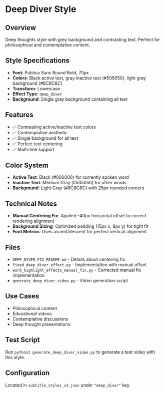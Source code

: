 # Deep Diver Style

## Overview
Deep thoughts style with grey background and contrasting text. Perfect for philosophical and contemplative content.

## Style Specifications
- **Font**: Publica Sans Round Bold, 70px
- **Colors**: Black active text, gray inactive text (#505050), light gray background (#8C8C8C)
- **Transform**: Lowercase
- **Effect Type**: `deep_diver`
- **Background**: Single gray background containing all text

## Features
- ✅ Contrasting active/inactive text colors
- ✅ Contemplative aesthetic
- ✅ Single background for all text
- ✅ Perfect text centering
- ✅ Multi-line support

## Color System
- **Active Text**: Black (#000000) for currently spoken word
- **Inactive Text**: Medium Gray (#505050) for other words
- **Background**: Light Gray (#8C8C8C) with 25px rounded corners

## Technical Notes
- **Manual Centering Fix**: Applied -40px horizontal offset to correct rendering alignment
- **Background Sizing**: Optimized padding (15px x, 8px y) for tight fit
- **Font Metrics**: Uses ascent/descent for perfect vertical alignment

## Files
- `DEEP_DIVER_FIX_README.md` - Details about centering fix
- `fixed_deep_diver_effect.py` - Implementation with manual offset
- `word_highlight_effects_manual_fix.py` - Corrected manual fix implementation
- `generate_deep_diver_video.py` - Video generation script

## Use Cases
- Philosophical content
- Educational videos
- Contemplative discussions
- Deep thought presentations

## Test Script
Run `python3 generate_deep_diver_video.py` to generate a test video with this style.

## Configuration
Located in `subtitle_styles_v3.json` under `"deep_diver"` key.